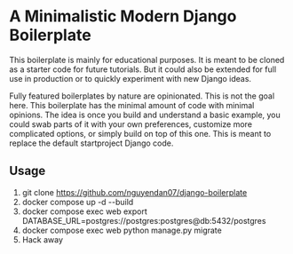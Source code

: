 # A Minimalistic Modern Django Boilerplate

This boilerplate is mainly for educational purposes. It is meant to be cloned as a starter code for future tutorials. But it could also be extended for full use in production or to quickly experiment with new Django ideas.

Fully featured boilerplates by nature are opinionated. This is not the goal here. This boilerplate has the minimal amount of code with minimal opinions. The idea is once you build and understand a basic example, you could swab parts of it with your own preferences, customize more complicated options, or simply build on top of this one. This is meant to replace the default startproject Django code.

## Usage
1. git clone https://github.com/nguyendan07/django-boilerplate
2. docker compose up -d --build
3. docker compose exec web export DATABASE_URL=postgres://postgres:postgres@db:5432/postgres
4. docker compose exec web python manage.py migrate
5. Hack away